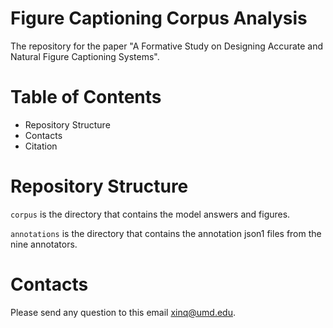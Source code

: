 # Figure Captioning Corpus Analysis
The repository for the paper "A Formative Study on Designing Accurate and Natural Figure Captioning Systems". 

# Table of Contents
 * Repository Structure
 * Contacts
 * Citation

# Repository Structure
`corpus` is the directory that contains the model answers and figures.

`annotations` is the directory that contains the annotation json1 files from the nine annotators. 

# Contacts
Please send any question to this email xinq@umd.edu.



